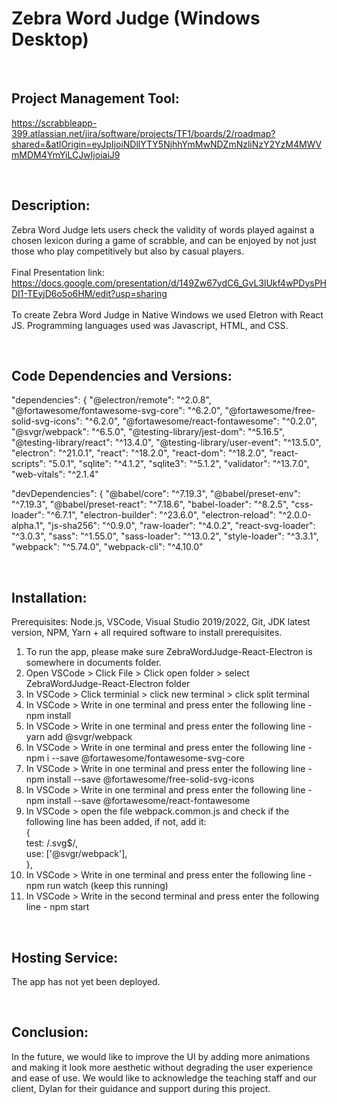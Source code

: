 Zebra Word Judge (Windows Desktop)
==========

<br>

Project Management Tool:
----------
https://scrabbleapp-399.atlassian.net/jira/software/projects/TF1/boards/2/roadmap?shared=&atlOrigin=eyJpIjoiNDllYTY5NjhhYmMwNDZmNzliNzY2YzM4MWVmMDM4YmYiLCJwIjoiaiJ9

<br>

Description:
----------
Zebra Word Judge lets users check the validity of words played against a chosen lexicon during a game of scrabble, and can be enjoyed by not just those who play competitively but also by casual players.
<br>
<br>
Final Presentation link: https://docs.google.com/presentation/d/149Zw67ydC6_GvL3lUkf4wPDysPHDI1-TEyjD6o5o6HM/edit?usp=sharing
<br>
<br>
To create Zebra Word Judge in Native Windows we used Eletron with React JS. Programming languages used was Javascript, HTML, and CSS.

<br>

Code Dependencies and Versions:
----------
  "dependencies": {
    "@electron/remote": "^2.0.8",
    "@fortawesome/fontawesome-svg-core": "^6.2.0",
    "@fortawesome/free-solid-svg-icons": "^6.2.0",
    "@fortawesome/react-fontawesome": "^0.2.0",
    "@svgr/webpack": "^6.5.0",
    "@testing-library/jest-dom": "^5.16.5",
    "@testing-library/react": "^13.4.0",
    "@testing-library/user-event": "^13.5.0",
    "electron": "^21.0.1",
    "react": "^18.2.0",
    "react-dom": "^18.2.0",
    "react-scripts": "5.0.1",
    "sqlite": "^4.1.2",
    "sqlite3": "^5.1.2",
    "validator": "^13.7.0",
    "web-vitals": "^2.1.4"

  "devDependencies": {
    "@babel/core": "^7.19.3",
    "@babel/preset-env": "^7.19.3",
    "@babel/preset-react": "^7.18.6",
    "babel-loader": "^8.2.5",
    "css-loader": "^6.7.1",
    "electron-builder": "^23.6.0",
    "electron-reload": "^2.0.0-alpha.1",
    "js-sha256": "^0.9.0",
    "raw-loader": "^4.0.2",
    "react-svg-loader": "^3.0.3",
    "sass": "^1.55.0",
    "sass-loader": "^13.0.2",
    "style-loader": "^3.3.1",
    "webpack": "^5.74.0",
    "webpack-cli": "^4.10.0"

<br>

Installation:
----------
Prerequisites: Node.js, VSCode, Visual Studio 2019/2022, Git, JDK latest version, NPM, Yarn + all required software to install prerequisites.

1. To run the app, please make sure ZebraWordJudge-React-Electron is somewhere in documents folder.
2. Open VSCode > Click File > Click open folder > select ZebraWordJudge-React-Electron folder
3. In VSCode > Click terminial > click new terminal > click split terminal
4. In VSCode > Write in one terminal and press enter the following line - npm install
5. In VSCode > Write in one terminal and press enter the following line - yarn add @svgr/webpack
6. In VSCode > Write in one terminal and press enter the following line - npm i --save @fortawesome/fontawesome-svg-core
7. In VSCode > Write in one terminal and press enter the following line - npm install --save @fortawesome/free-solid-svg-icons
8. In VSCode > Write in one terminal and press enter the following line - npm install --save @fortawesome/react-fontawesome
9. In VSCode > open the file webpack.common.js and check if the following line has been added, if not, add it:
    <br>{<br>
    test: /\.svg$/,<br>
    use: ['@svgr/webpack'],<br>
    },
10. In VSCode > Write in one terminal and press enter the following line - npm run watch (keep this running)
11. In VSCode > Write in the second terminal and press enter the following line - npm start

<br>

Hosting Service:
----------
The app has not yet been deployed.

<br>

Conclusion:
----------
In the future, we would like to improve the UI by adding more animations and making it look more aesthetic without degrading the user experience and ease of use.
We would like to acknowledge the teaching staff and our client, Dylan for their guidance and support during this project.
